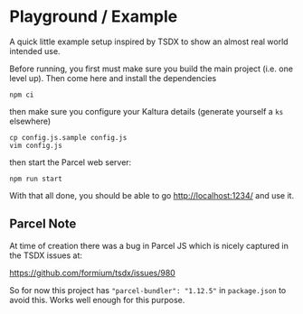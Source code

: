 # Playground / Example

A quick little example setup inspired by TSDX to show an almost real world intended use.

Before running, you first must make sure you build the main project (i.e. one level up). Then come
here and install the dependencies

    npm ci

then make sure you configure your Kaltura details (generate yourself a `ks` elsewhere)

    cp config.js.sample config.js
    vim config.js

then start the Parcel web server:

    npm run start

With that all done, you should be able to go <http://localhost:1234/> and use it.

## Parcel Note

At time of creation there was a bug in Parcel JS which is nicely captured in the TSDX issues at:

https://github.com/formium/tsdx/issues/980

So for now this project has `"parcel-bundler": "1.12.5"` in `package.json` to avoid this. Works well
enough for this purpose.
